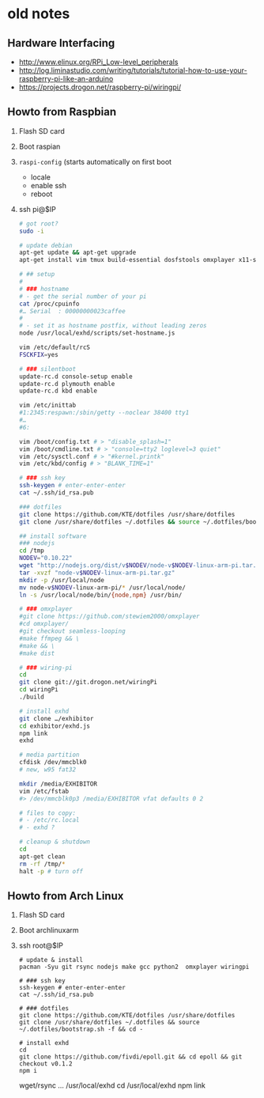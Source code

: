 # old notes

## Hardware Interfacing

* <http://www.elinux.org/RPi_Low-level_peripherals>
* <http://log.liminastudio.com/writing/tutorials/tutorial-how-to-use-your-raspberry-pi-like-an-arduino>
* <https://projects.drogon.net/raspberry-pi/wiringpi/>

## Howto from Raspbian

1. Flash SD card
2. Boot raspian
3. `raspi-config` (starts automatically on first boot
    * locale
    * enable ssh
    * reboot
4. ssh pi@\$IP

    ```sh
    # got root?
    sudo -i

    # update debian
    apt-get update && apt-get upgrade
    apt-get install vim tmux build-essential dosfstools omxplayer x11-server-utils

    # ## setup
    #
    # ### hostname
    # - get the serial number of your pi
    cat /proc/cpuinfo
    #… Serial  : 00000000023caffee
    #
    # - set it as hostname postfix, without leading zeros
    node /usr/local/exhd/scripts/set-hostname.js

    vim /etc/default/rcS
    FSCKFIX=yes

    # ### silentboot
    update-rc.d console-setup enable
    update-rc.d plymouth enable
    update-rc.d kbd enable

    vim /etc/inittab
    #1:2345:respawn:/sbin/getty --noclear 38400 tty1
    #…
    #6:

    vim /boot/config.txt # > "disable_splash=1"
    vim /boot/cmdline.txt # > "console=tty2 loglevel=3 quiet"
    vim /etc/sysctl.conf # > "#kernel.printk"
    vim /etc/kbd/config # > "BLANK_TIME=1"

    # ### ssh key
    ssh-keygen # enter-enter-enter
    cat ~/.ssh/id_rsa.pub

    ### dotfiles
    git clone https://github.com/KTE/dotfiles /usr/share/dotfiles
    git clone /usr/share/dotfiles ~/.dotfiles && source ~/.dotfiles/bootstrap.sh -f && cd -

    ## install software
    ### nodejs
    cd /tmp
    NODEV="0.10.22"
    wget "http://nodejs.org/dist/v$NODEV/node-v$NODEV-linux-arm-pi.tar.gz"
    tar -xvzf "node-v$NODEV-linux-arm-pi.tar.gz"
    mkdir -p /usr/local/node
    mv node-v$NODEV-linux-arm-pi/* /usr/local/node/
    ln -s /usr/local/node/bin/{node,npm} /usr/bin/

    # ### omxplayer
    #git clone https://github.com/stewiem2000/omxplayer
    #cd omxplayer/
    #git checkout seamless-looping
    #make ffmpeg && \
    #make && \
    #make dist

    # ### wiring-pi
    cd
    git clone git://git.drogon.net/wiringPi
    cd wiringPi
    ./build

    # install exhd
    git clone …/exhibitor
    cd exhibitor/exhd.js
    npm link
    exhd

    # media partition
    cfdisk /dev/mmcblk0
    # new, w95 fat32

    mkdir /media/EXHIBITOR
    vim /etc/fstab
    #> /dev/mmcblk0p3 /media/EXHIBITOR vfat defaults 0 2

    # files to copy:
    # - /etc/rc.local
    # - exhd ?

    # cleanup & shutdown
    cd
    apt-get clean
    rm -rf /tmp/*
    halt -p # turn off
    ```

## Howto from Arch Linux

1. Flash SD card
2. Boot archlinuxarm
3. ssh root@\$IP

    ```shell
    # update & install
    pacman -Syu git rsync nodejs make gcc python2  omxplayer wiringpi

    # ### ssh key
    ssh-keygen # enter-enter-enter
    cat ~/.ssh/id_rsa.pub

    # ### dotfiles
    git clone https://github.com/KTE/dotfiles /usr/share/dotfiles
    git clone /usr/share/dotfiles ~/.dotfiles && source ~/.dotfiles/bootstrap.sh -f && cd -

    # install exhd
    cd
    git clone https://github.com/fivdi/epoll.git && cd epoll && git checkout v0.1.2
    npm i
    ```

    wget/rsync … /usr/local/exhd
    cd /usr/local/exhd
    npm link
    ```
